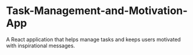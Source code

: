 # Task-Management-and-Motivation-App
A React application that helps manage tasks and keeps users motivated with inspirational messages.
